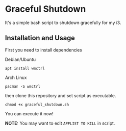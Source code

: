 # Graceful Shutdown

It's a simple bash script to shutdown gracefully for my i3.

## Installation and Usage

First you need to install dependencies

Debian/Ubuntu

```
apt install wmctrl
```

Arch Linux

```
pacman -S wmctrl
```

then clone this repository and set script as executable.

```
chmod +x graceful_shutdown.sh
```

You can execute it now!

**NOTE:** You may want to edit ```APPLIST TO KILL``` in script.
